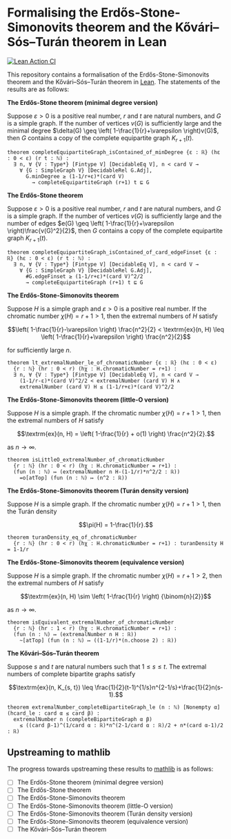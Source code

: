 # Formalising the Erdős-Stone-Simonovits theorem and the Kővári–Sós–Turán theorem in Lean

[![Lean Action CI](https://github.com/mitchell-horner/ErdosStoneSimonovits/actions/workflows/lean_action_ci.yml/badge.svg)](https://github.com/mitchell-horner/ErdosStoneSimonovits/actions/workflows/lean_action_ci.yml)

This repository contains a formalisation of the Erdős-Stone-Simonovits theorem and the Kővári–Sós–Turán theorem in [Lean](https://lean-lang.org/). The statements of the results are as follows:

**The Erdős-Stone theorem (minimal degree version)**

Suppose $\varepsilon > 0$ is a positive real number, $r$ and $t$ are natural numbers, and $G$ is a simple graph. If the number of vertices $v(G)$ is sufficiently large and the minimal degree $\delta(G) \geq \left( 1-\frac{1}{r}+\varepsilon \right)v(G)$, then $G$ contains a copy of the complete equipartite graph $K_{r+1}(t)$.

```lean
theorem completeEquipartiteGraph_isContained_of_minDegree {ε : ℝ} (hε : 0 < ε) (r t : ℕ) :
  ∃ n, ∀ {V : Type*} [Fintype V] [DecidableEq V], n < card V →
    ∀ {G : SimpleGraph V} [DecidableRel G.Adj],
      G.minDegree ≥ (1-1/r+ε)*(card V)
        → completeEquipartiteGraph (r+1) t ⊑ G
```

**The Erdős-Stone theorem**

Suppose $\varepsilon > 0$ is a positive real number, $r$ and $t$ are natural numbers, and $G$ is a simple graph. If the number of vertices $v(G)$ is sufficiently large and the number of edges $e(G) \geq \left( 1-\frac{1}{r}+\varepsilon \right)\frac{v(G)^2}{2}$, then $G$ contains a copy of the complete equipartite graph $K_{r+1}(t)$.

```lean
theorem completeEquipartiteGraph_isContained_of_card_edgeFinset {ε : ℝ} (hε : 0 < ε) (r t : ℕ) :
  ∃ n, ∀ {V : Type*} [Fintype V] [DecidableEq V], n < card V →
    ∀ {G : SimpleGraph V} [DecidableRel G.Adj],
      #G.edgeFinset ≥ (1-1/r+ε)*(card V)^2/2
      → completeEquipartiteGraph (r+1) t ⊑ G
```

**The Erdős-Stone-Simonovits theorem**

Suppose $H$ is a simple graph and $\varepsilon > 0$ is a positive real number. If the chromatic number $\chi(H) = r+1 > 1$, then the extremal numbers of $H$ satisfy

$$\left( 1-\frac{1}{r}-\varepsilon \right) \frac{n^2}{2} < \textrm{ex}(n, H) \leq \left( 1-\frac{1}{r}+\varepsilon \right) \frac{n^2}{2}$$ 

for sufficiently large $n$.

```lean
theorem lt_extremalNumber_le_of_chromaticNumber {ε : ℝ} (hε : 0 < ε)
  {r : ℕ} (hr : 0 < r) (hχ : H.chromaticNumber = r+1) :
  ∃ n, ∀ {V : Type*} [Fintype V] [DecidableEq V], n < card V →
    (1-1/r-ε)*(card V)^2/2 < extremalNumber (card V) H ∧
    extremalNumber (card V) H ≤ (1-1/r+ε)*(card V)^2/2
```

**The Erdős-Stone-Simonovits theorem (little-O version)**

Suppose $H$ is a simple graph. If the chromatic number $\chi(H) = r+1 > 1$, then the extremal numbers of $H$ satisfy

$$\textrm{ex}(n, H) = \left( 1-\frac{1}{r} + o(1) \right) \frac{n^2}{2}.$$

as $n \rightarrow \infty$.

```lean
theorem isLittleO_extremalNumber_of_chromaticNumber
  {r : ℕ} (hr : 0 < r) (hχ : H.chromaticNumber = r+1) :
  (fun (n : ℕ) ↦ (extremalNumber n H-(1-1/r)*n^2/2 : ℝ))
    =o[atTop] (fun (n : ℕ) ↦ (n^2 : ℝ))
```

**The Erdős-Stone-Simonovits theorem (Turán density version)**

Suppose $H$ is a simple graph. If the chromatic number $\chi(H) = r+1 > 1$, then the Turán density

$$\pi(H) = 1-\frac{1}{r}.$$

```lean
theorem turanDensity_eq_of_chromaticNumber
  {r : ℕ} (hr : 0 < r) (hχ : H.chromaticNumber = r+1) : turanDensity H = 1-1/r
```

**The Erdős-Stone-Simonovits theorem (equivalence version)**

Suppose $H$ is a simple graph. If the chromatic number $\chi(H) = r+1 > 2$, then the extremal numbers of $H$ satisfy

$$\textrm{ex}(n, H) \sim \left( 1-\frac{1}{r} \right) {\binom{n}{2}}$$

as $n \rightarrow \infty$.

```lean
theorem isEquivalent_extremalNumber_of_chromaticNumber
  {r : ℕ} (hr : 1 < r) (hχ : H.chromaticNumber = r+1) :
  (fun (n : ℕ) ↦ (extremalNumber n H : ℝ))
    ~[atTop] (fun (n : ℕ) ↦ ((1-1/r)*(n.choose 2) : ℝ))
```

**The Kővári–Sós–Turán theorem**

Suppose $s$ and $t$ are natural numbers such that $1 \leq s \leq t$. The extremal numbers of complete bipartite graphs satisfy 

$$\textrm{ex}(n, K_{s, t}) \leq \frac{1}{2}(t-1)^{1/s}n^{2-1/s}+\frac{1}{2}n(s-1).$$

```lean
theorem extremalNumber_completeBipartiteGraph_le (n : ℕ) [Nonempty α] (hcard_le : card α ≤ card β) :
  extremalNumber n (completeBipartiteGraph α β)
    ≤ ((card β-1)^(1/card α : ℝ)*n^(2-1/card α : ℝ)/2 + n*(card α-1)/2 : ℝ)
```

## Upstreaming to mathlib

The progress towards upstreaming these results to [mathlib](https://github.com/leanprover-community/mathlib4) is as follows:

- [ ] The Erdős-Stone theorem (minimal degree version)
- [ ] The Erdős-Stone theorem
- [ ] The Erdős-Stone-Simonovits theorem
- [ ] The Erdős-Stone-Simonovits theorem (little-O version)
- [ ] The Erdős-Stone-Simonovits theorem (Turán density version)
- [ ] The Erdős-Stone-Simonovits theorem (equivalence version)
- [ ] The Kővári–Sós–Turán theorem
